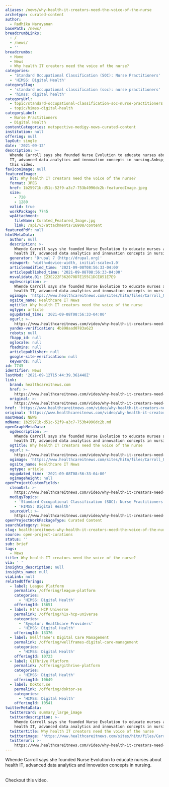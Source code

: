 ```yaml
---
aliases: /news/why-health-it-creators-need-the-voice-of-the-nurse
archetype: curated-content
author:
  - Radhika Narayanan
basePath: /news/
breadcrumbLinks:
  - /
  - /news/
  - ''
breadcrumbs:
  - Home
  - News
  - Why health IT creators need the voice of the nurse?
categories:
  - 'Standard Occupational Classification (SOC): Nurse Practitioners'
  - 'HIMSS: Digital Health'
categorySlug:
  - 'standard occupational classification (soc): nurse practitioners'
  - 'himss: digital health'
categoryUrl:
  - topic/standard-occupational-classification-soc-nurse-practitioners
  - topic/himss-digital-health
categoryLabel:
  - Nurse Practitioners
  - Digital Health
contentCategories: netspective-medigy-news-curated-content
institution: null
offering: null
layOut: single
date: '2021-09-12'
description: >-
  Whende Carroll says she founded Nurse Evolution to educate nurses about health
  IT, advanced data analytics and innovation concepts in nursing.&nbsp;Checkout
  this video.
favIconImage: null
featuredImage:
  alt: Why health IT creators need the voice of the nurse?
  format: JPEG
  href: 1b25971b-d51c-52f9-a3c7-753b4996dc2b-featuredImage.jpeg
  size:
    - 720
    - 1280
  valid: true
  workPackage: 7745
  wpAttachment:
    fileName: Curated_Featured_Image.jpg
    link: /api/v3/attachments/16908/content
featuredPdf: null
htmlMetaData:
  author: null
  description: >-
    Whende Carroll says she founded Nurse Evolution to educate nurses about
    health IT, advanced data analytics and innovation concepts in nursing.
  generator: 'Drupal 7 (http://drupal.org)'
  viewport: 'width=device-width, initial-scale=1.0'
  articlemodified_time: '2021-09-08T08:56:33-04:00'
  articlepublished_time: '2021-09-08T08:56:33-04:00'
  msvalidate.01: E23E222F362070D7E155C1DCE851E7E9
  ogdescription: >-
    Whende Carroll says she founded Nurse Evolution to educate nurses about
    health IT, advanced data analytics and innovation concepts in nursing.
  ogimage: 'https://www.healthcareitnews.com/sites/hitn/files/Carroll_0.jpg'
  ogsite_name: Healthcare IT News
  ogtitle: Why health IT creators need the voice of the nurse
  ogtype: article
  ogupdated_time: '2021-09-08T08:56:33-04:00'
  ogurl: >-
    https://www.healthcareitnews.com/video/why-health-it-creators-need-voice-nurse
  yandex-verification: 4b898aad0783a623
  robots: null
  fbapp_id: null
  oglocale: null
  fbadmins: null
  articlepublisher: null
  google-site-verification: null
  keywords: null
id: 7745
identifier: News
lastMod: '2021-09-12T15:44:39.361448Z'
link:
  brand: healthcareitnews.com
  href: >-
    https://www.healthcareitnews.com/video/why-health-it-creators-need-voice-nurse
  original: >-
    https://www.healthcareitnews.com/video/why-health-it-creators-need-voice-nurse
href: 'https://www.healthcareitnews.com/video/why-health-it-creators-need-voice-nurse'
original: 'https://www.healthcareitnews.com/video/why-health-it-creators-need-voice-nurse'
mastHead: NEWS
mdName: 1b25971b-d51c-52f9-a3c7-753b4996dc2b.md
openGraphMetaData:
  ogdescription: >-
    Whende Carroll says she founded Nurse Evolution to educate nurses about
    health IT, advanced data analytics and innovation concepts in nursing.
  ogtitle: Why health IT creators need the voice of the nurse
  ogurl: >-
    https://www.healthcareitnews.com/video/why-health-it-creators-need-voice-nurse
  ogimage: 'https://www.healthcareitnews.com/sites/hitn/files/Carroll_0.jpg'
  ogsite_name: Healthcare IT News
  ogtype: article
  ogupdated_time: '2021-09-08T08:56:33-04:00'
  ogimageheight: null
openProjectCustomFields:
  cleanUrl: >-
    https://www.healthcareitnews.com/video/why-health-it-creators-need-voice-nurse
  medigyTopics:
    - 'Standard Occupational Classification (SOC): Nurse Practitioners'
    - 'HIMSS: Digital Health'
  sourceUrl: >-
    https://www.healthcareitnews.com/video/why-health-it-creators-need-voice-nurse
openProjectWorkPackageType: Curated Content
searchCategory: News
slug: healthcareitnews-why-health-it-creators-need-the-voice-of-the-nurse
source: open-project-curations
status: ''
sub: brief
tags:
  - News
title: Why health IT creators need the voice of the nurse?
via: ' '
insights_description: null
insights_name: null
viaLink: null
relatedOfferings:
  - label: League Platform
    permalink: /offering/league-platform
    categories:
      - 'HIMSS: Digital Health'
    offeringId: 15651
  - label: H1's HCP Universe
    permalink: /offering/h1s-hcp-universe
    categories:
      - 'Symplur: Healthcare Providers'
      - 'HIMSS: Digital Health'
    offeringId: 13376
  - label: Wellframe's Digital Care Management
    permalink: /offering/wellframes-digital-care-management
    categories:
      - 'HIMSS: Digital Health'
    offeringId: 10723
  - label: GIThrive Platform
    permalink: /offering/githrive-platform
    categories:
      - 'HIMSS: Digital Health'
    offeringId: 10649
  - label: Doktor.se
    permalink: /offering/doktor-se
    categories:
      - 'HIMSS: Digital Health'
    offeringId: 10541
twitterMetaData:
  twittercard: summary_large_image
  twitterdescription: >-
    Whende Carroll says she founded Nurse Evolution to educate nurses about
    health IT, advanced data analytics and innovation concepts in nursing.
  twittertitle: Why health IT creators need the voice of the nurse
  twitterimage: 'https://www.healthcareitnews.com/sites/hitn/files/Carroll_0.jpg'
  twitterurl: >-
    https://www.healthcareitnews.com/video/why-health-it-creators-need-voice-nurse
---
```

<p>Whende Carroll says she founded Nurse Evolution to educate nurses about health IT, advanced data analytics and innovation concepts in nursing.<br>&nbsp;</p><p>Checkout this video.</p>